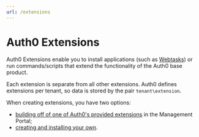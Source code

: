 ```yaml
---
url: /extensions
---
```


# Auth0 Extensions

Auth0 Extensions enable you to install applications (such as [Webtasks](https://webtask.io/)) or run commands/scripts that extend the functionality of the Auth0 base product.

Each extension is separate from all other extensions. Auth0 defines extensions per tenant, so data is stored by the pair `tenant\extension`.

When creating extensions, you have two options:
- [building off of one of Auth0's provided extensions](/extensions/using-provided-extensions) in the Management Portal;
- [creating and installing your own](/extensions/custom-extensions).
